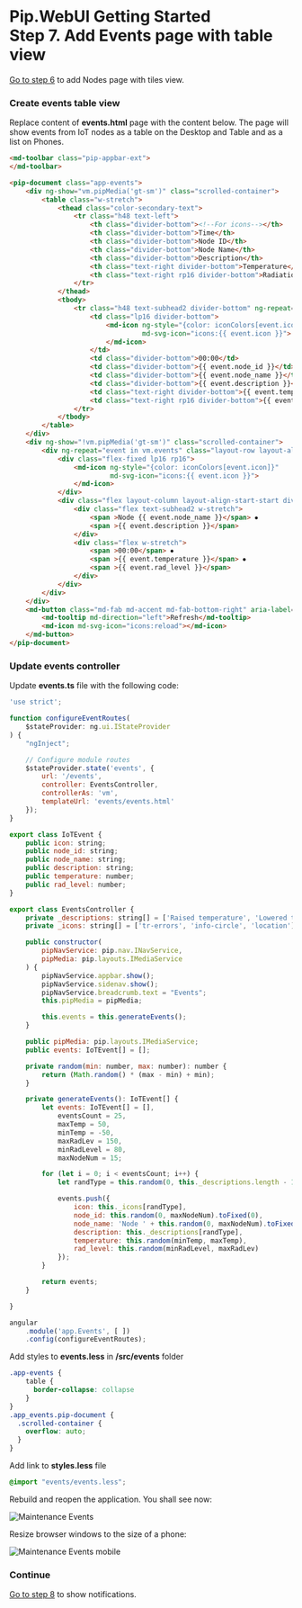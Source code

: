 # Pip.WebUI Getting Started <br/> Step 7. Add Events page with table view

[Go to step 6](https://github.com/pip-webui/pip-webui-sample/blob/master/step6/) to add Nodes page with tiles view.

### Create events table view

Replace content of **events.html** page with the content below. The page will show events from IoT nodes as a table on the Desktop and Table and as a list on Phones.

```html
<md-toolbar class="pip-appbar-ext">
</md-toolbar>

<pip-document class="app-events">
    <div ng-show="vm.pipMedia('gt-sm')" class="scrolled-container">
        <table class="w-stretch">
            <thead class="color-secondary-text">
                <tr class="h48 text-left">
                    <th class="divider-bottom"><!--For icons--></th>
                    <th class="divider-bottom">Time</th>
                    <th class="divider-bottom">Node ID</th>
                    <th class="divider-bottom">Node Name</th>
                    <th class="divider-bottom">Description</th>
                    <th class="text-right divider-bottom">Temperature</th>
                    <th class="text-right rp16 divider-bottom">Radiation level</th>
                </tr>
            </thead>
            <tbody>
                <tr class="h48 text-subhead2 divider-bottom" ng-repeat="event in vm.events">
                    <td class="lp16 divider-bottom">
                        <md-icon ng-style="{color: iconColors[event.icon]}"
                                 md-svg-icon="icons:{{ event.icon }}">
                        </md-icon>
                    </td>
                    <td class="divider-bottom">00:00</td>
                    <td class="divider-bottom">{{ event.node_id }}</td>
                    <td class="divider-bottom">{{ event.node_name }}</td>
                    <td class="divider-bottom">{{ event.description }}</td>
                    <td class="text-right divider-bottom">{{ event.temperature }}</td>
                    <td class="text-right rp16 divider-bottom">{{ event.rad_level }}</td>
                </tr>
            </tbody>
        </table>
    </div>
    <div ng-show="!vm.pipMedia('gt-sm')" class="scrolled-container">
        <div ng-repeat="event in vm.events" class="layout-row layout-align-start-center">
            <div class="flex-fixed lp16 rp16">
                <md-icon ng-style="{color: iconColors[event.icon]}"
                         md-svg-icon="icons:{{ event.icon }}">
                </md-icon>
            </div>
            <div class="flex layout-column layout-align-start-start divider-bottom color-secondary-text tp16 bp16">
                <div class="flex text-subhead2 w-stretch">
                    <span >Node {{ event.node_name }}</span> ⦁
                    <span >{{ event.description }}</span>
                </div>
                <div class="flex w-stretch">
                    <span >00:00</span> ⦁
                    <span >{{ event.temperature }}</span> ⦁
                    <span >{{ event.rad_level }}</span>
                </div>
            </div>
        </div>
    </div>
    <md-button class="md-fab md-accent md-fab-bottom-right" aria-label="refresh">
        <md-tooltip md-direction="left">Refresh</md-tooltip>
        <md-icon md-svg-icon="icons:reload"></md-icon>
    </md-button>
</pip-document>
```

### Update events controller

Update **events.ts** file with the following code:

```javascript
'use strict';

function configureEventRoutes(
    $stateProvider: ng.ui.IStateProvider
) {
    "ngInject";

    // Configure module routes
    $stateProvider.state('events', {
        url: '/events',
        controller: EventsController,
        controllerAs: 'vm',
        templateUrl: 'events/events.html'
    });
}

export class IoTEvent {
    public icon: string;
    public node_id: string;
    public node_name: string;
    public description: string;
    public temperature: number;
    public rad_level: number;
}

export class EventsController {
    private _descriptions: string[] = ['Raised temperature', 'Lowered temperature', 'Change location'];
    private _icons: string[] = ['tr-errors', 'info-circle', 'location']

    public constructor(
        pipNavService: pip.nav.INavService,
        pipMedia: pip.layouts.IMediaService
    ) {
        pipNavService.appbar.show();
        pipNavService.sidenav.show();
        pipNavService.breadcrumb.text = "Events";
        this.pipMedia = pipMedia;

        this.events = this.generateEvents();
    }

    public pipMedia: pip.layouts.IMediaService;
    public events: IoTEvent[] = [];

    private random(min: number, max: number): number {
        return (Math.random() * (max - min) + min);
    }

    private generateEvents(): IoTEvent[] {
        let events: IoTEvent[] = [],
            eventsCount = 25,
            maxTemp = 50,
            minTemp = -50,
            maxRadLev = 150,
            minRadLevel = 80,
            maxNodeNum = 15;

        for (let i = 0; i < eventsCount; i++) {
            let randType = this.random(0, this._descriptions.length - 1);

            events.push({
                icon: this._icons[randType],
                node_id: this.random(0, maxNodeNum).toFixed(0),
                node_name: 'Node ' + this.random(0, maxNodeNum).toFixed(0),
                description: this._descriptions[randType],
                temperature: this.random(minTemp, maxTemp),
                rad_level: this.random(minRadLevel, maxRadLev)
            });
        }

        return events;
    }

}

angular
    .module('app.Events', [ ])
    .config(configureEventRoutes);
```

Add styles to **events.less** in **/src/events** folder
```css
.app-events {
    table {
      border-collapse: collapse
    }
}
.app_events.pip-document {
  .scrolled-container {
    overflow: auto;
  }
}
```

Add link to **styles.less** file
```css
@import "events/events.less";
```

Rebuild and reopen the application. You shall see now:

![Maintenance Events](artifacts/maintenance_events.png)

Resize browser windows to the size of a phone:

![Maintenance Events mobile](artifacts/maintenance_events_mobile.png)

### Continue

[Go to step 8](https://github.com/pip-webui/pip-webui-sample/blob/master/step8/) to show notifications.
